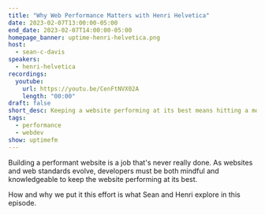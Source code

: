 ```yaml
---
title: "Why Web Performance Matters with Henri Helvetica"
date: 2023-02-07T13:00:00-05:00
end_date: 2023-02-07T14:00:00-05:00
homepage_banner: uptime-henri-helvetica.png
host:
  - sean-c-davis
speakers:
  - henri-helvetica
recordings:
  youtube:
    url: https://youtu.be/CenFtNVX02A
    length: "00:00"
draft: false
short_desc: Keeping a website performing at its best means hitting a moving target. Why and how we do this is what Sean and Henri explore.
tags:
  - performance
  - webdev
show: uptimefm
---
```


Building a performant website is a job that's never really done. As websites and web standards evolve, developers must be both mindful and knowledgeable to keep the website performing at its best.

How and why we put it this effort is what Sean and Henri explore in this episode.
